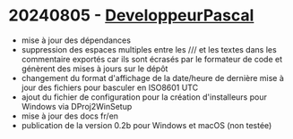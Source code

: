 # 20240805 - [DeveloppeurPascal](https://github.com/DeveloppeurPascal)

* mise à jour des dépendances
* suppression des espaces multiples entre les /// et les textes dans les commentaire exportés car ils sont écrasés par le formateur de code et génèrent des mises à jours sur le dépôt
* changement du format d'affichage de la date/heure de dernière mise à jour des fichiers pour basculer en ISO8601 UTC
* ajout du fichier de configuration pour la création d'installeurs pour Windows via DProj2WinSetup
* mise à jour des docs fr/en
* publication de la version 0.2b pour Windows et macOS (non testée)
